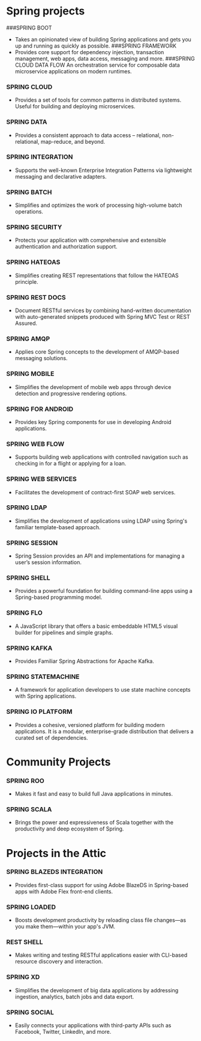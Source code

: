 # Spring projects
###SPRING BOOT
* Takes an opinionated view of building Spring applications and gets you up and running as quickly as possible.
###SPRING FRAMEWORK
* Provides core support for dependency injection, transaction management, web apps, data access, messaging and more.
###SPRING CLOUD DATA FLOW
An orchestration service for composable data microservice applications on modern runtimes.

### SPRING CLOUD
* Provides a set of tools for common patterns in distributed systems. Useful for building and deploying microservices.
 
### SPRING DATA
* Provides a consistent approach to data access – relational, non-relational, map-reduce, and beyond.
 
### SPRING INTEGRATION
* Supports the well-known Enterprise Integration Patterns via lightweight messaging and declarative adapters.

### SPRING BATCH
* Simplifies and optimizes the work of processing high-volume batch operations.

### SPRING SECURITY
* Protects your application with comprehensive and extensible authentication and authorization support.
 
### SPRING HATEOAS
* Simplifies creating REST representations that follow the HATEOAS principle.

### SPRING REST DOCS
* Document RESTful services by combining hand-written documentation with auto-generated snippets produced with Spring MVC Test or REST Assured.
 
### SPRING AMQP
* Applies core Spring concepts to the development of AMQP-based messaging solutions.

### SPRING MOBILE
* Simplifies the development of mobile web apps through device detection and progressive rendering options.

### SPRING FOR ANDROID
* Provides key Spring components for use in developing Android applications.

### SPRING WEB FLOW
* Supports building web applications with controlled navigation such as checking in for a flight or applying for a loan.

### SPRING WEB SERVICES
* Facilitates the development of contract-first SOAP web services.

### SPRING LDAP
* Simplifies the development of applications using LDAP using Spring's familiar template-based approach.
 
### SPRING SESSION
* Spring Session provides an API and implementations for managing a user’s session information.

### SPRING SHELL
* Provides a powerful foundation for building command-line apps using a Spring-based programming model.

### SPRING FLO
* A JavaScript library that offers a basic embeddable HTML5 visual builder for pipelines and simple graphs.

### SPRING KAFKA
* Provides Familiar Spring Abstractions for Apache Kafka.

### SPRING STATEMACHINE
* A framework for application developers to use state machine concepts with Spring applications.

### SPRING IO PLATFORM
* Provides a cohesive, versioned platform for building modern applications. It is a modular, enterprise-grade distribution that delivers a curated set of dependencies.

# Community Projects
### SPRING ROO
* Makes it fast and easy to build full Java applications in minutes.

### SPRING SCALA
* Brings the power and expressiveness of Scala together with the productivity and deep ecosystem of Spring.

# Projects in the Attic
### SPRING BLAZEDS INTEGRATION
* Provides first-class support for using Adobe BlazeDS in Spring-based apps with Adobe Flex front-end clients.
 
### SPRING LOADED
* Boosts development productivity by reloading class file changes—as you make them—within your app's JVM.
 
### REST SHELL
* Makes writing and testing RESTful applications easier with CLI-based resource discovery and interaction.

### SPRING XD
* Simplifies the development of big data applications by addressing ingestion, analytics, batch jobs and data export.
 
### SPRING SOCIAL
* Easily connects your applications with third-party APIs such as Facebook, Twitter, LinkedIn, and more.
